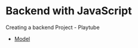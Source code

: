 # Backend with JavaScript

Creating a backend Project - Playtube
    
- [Model](https://app.eraser.io/workspace/YtPqZ1VogxGy1jzIDkzj)